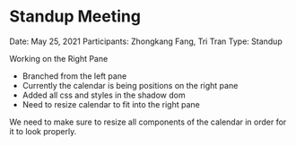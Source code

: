 # Standup Meeting

Date: May 25, 2021
Participants: Zhongkang Fang, Tri Tran
Type: Standup

Working on the Right Pane

- Branched from the left pane
- Currently the calendar is being positions on the right pane
- Added all css and styles in the shadow dom
- Need to resize calendar to fit into the right pane

We need to make sure to resize all components of the calendar in order for it to look properly. 

